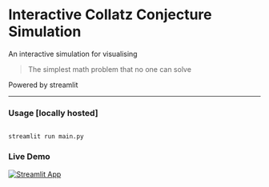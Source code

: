 # Interactive Collatz Conjecture Simulation

An interactive simulation for visualising 
>The simplest math problem that no one can solve

Powered by streamlit

---


### **Usage [locally hosted]**

```

streamlit run main.py 
```
### Live Demo
[![Streamlit App](https://static.streamlit.io/badges/streamlit_badge_black_white.svg)](https://share.streamlit.io/jayanttaneja/interactive-collatz-conjecture-simulation/main/main.py)